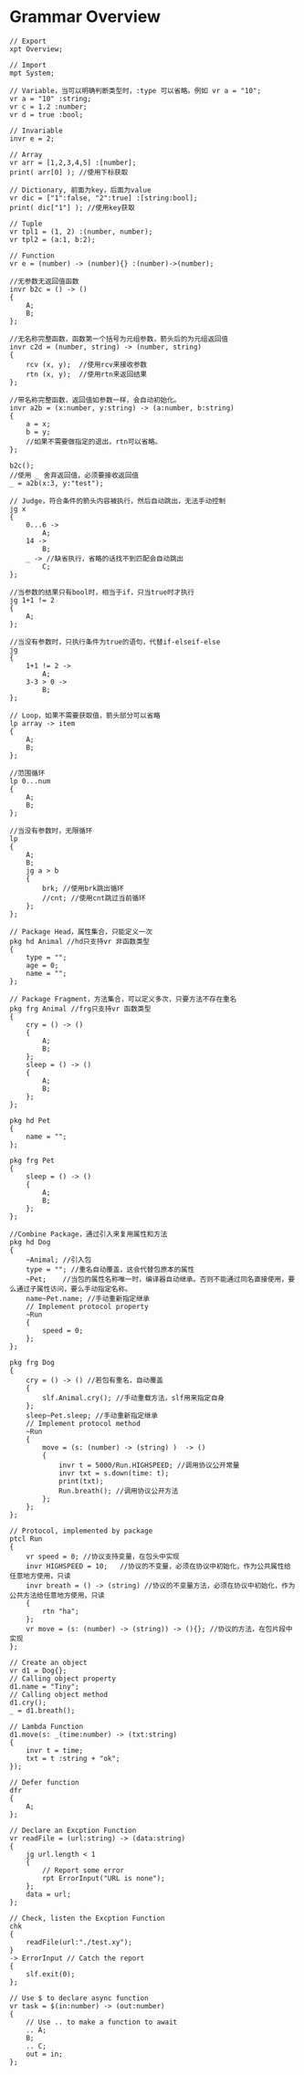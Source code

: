 # Grammar Overview
    // Export
    xpt Overview;

    // Import
    mpt System;

    // Variable，当可以明确判断类型时，:type 可以省略。例如 vr a = "10";
    vr a = "10" :string;
    vr c = 1.2 :number;
    vr d = true :bool;

    // Invariable
    invr e = 2;

    // Array
    vr arr = [1,2,3,4,5] :[number];
    print( arr[0] ); //使用下标获取

    // Dictionary, 前面为key，后面为value
    vr dic = ["1":false, "2":true] :[string:bool];
    print( dic["1"] ); //使用key获取

    // Tuple
    vr tpl1 = (1, 2) :(number, number); 
    vr tpl2 = (a:1, b:2);

    // Function
    vr e = (number) -> (number){} :(number)->(number); 

    //无参数无返回值函数
    invr b2c = () -> ()
    {
        A;
        B;
    };

    //无名称完整函数，函数第一个括号为元组参数，箭头后的为元组返回值
    invr c2d = (number, string) -> (number, string)
    {
        rcv (x, y);  //使用rcv来接收参数
        rtn (x, y);  //使用rtn来返回结果
    };

    //带名称完整函数，返回值如参数一样，会自动初始化。
    invr a2b = (x:number, y:string) -> (a:number, b:string)
    {
        a = x;
        b = y;
        //如果不需要做指定的退出，rtn可以省略。
    };

    b2c();
    //使用 _ 舍弃返回值，必须要接收返回值
    _ = a2b(x:3, y:"test");

    // Judge，符合条件的箭头内容被执行，然后自动跳出，无法手动控制
    jg x
    {
        0...6 ->
            A;
        14 ->
            B;
        _ -> //缺省执行，省略的话找不到匹配会自动跳出
            C;
    };

    //当参数的结果只有bool时，相当于if，只当true时才执行
    jg 1+1 != 2
    {
        A;
    };

    //当没有参数时，只执行条件为true的语句，代替if-elseif-else
    jg
    {
        1+1 != 2 -> 
            A;
        3-3 > 0 -> 
            B;
    };

    // Loop，如果不需要获取值，箭头部分可以省略
    lp array -> item
    {
        A;
        B;
    };

    //范围循环
    lp 0...num
    {
        A;
        B;
    };

    //当没有参数时，无限循环
    lp
    {
        A;
        B;
        jg a > b 
        {
            brk; //使用brk跳出循环
            //cnt; //使用cnt跳过当前循环
        };
    };

    // Package Head，属性集合，只能定义一次
    pkg hd Animal //hd只支持vr 非函数类型
    {
        type = "";
        age = 0;
        name = "";
    };

    // Package Fragment，方法集合，可以定义多次，只要方法不存在重名
    pkg frg Animal //frg只支持vr 函数类型
    {
        cry = () -> () 
        {
            A;
            B;
        };
        sleep = () -> ()
        {
            A;
            B;
        };
    };

    pkg hd Pet
    {
        name = "";
    };

    pkg frg Pet
    {
        sleep = () -> ()
        {
            A;
            B;
        };
    };

    //Combine Package，通过引入来复用属性和方法
    pkg hd Dog
    {
        ~Animal; //引入包
        type = ""; //重名自动覆盖，这会代替包原本的属性
        ~Pet;    //当包的属性名称唯一时，编译器自动继承。否则不能通过同名直接使用，要么通过子属性访问，要么手动指定名称。
        name~Pet.name; //手动重新指定继承
        // Implement protocol property
        ~Run
        {
            speed = 0;
        };
    };

    pkg frg Dog
    {
        cry = () -> () //若包有重名，自动覆盖
        {
            slf.Animal.cry(); //手动重载方法，slf用来指定自身
        };
        sleep~Pet.sleep; //手动重新指定继承
        // Implement protocol method
        ~Run
        {
            move = (s: (number) -> (string) )  -> ()
            {
                invr t = 5000/Run.HIGHSPEED; //调用协议公开常量
                invr txt = s.down(time: t);
                print(txt);
                Run.breath(); //调用协议公开方法
            };
        };
    };

    // Protocol, implemented by package
    ptcl Run
    {
        vr speed = 0; //协议支持变量，在包头中实现
        invr HIGHSPEED = 10;   //协议的不变量，必须在协议中初始化，作为公共属性给任意地方使用，只读
        invr breath = () -> (string) //协议的不变量方法，必须在协议中初始化，作为公共方法给任意地方使用，只读
        {
            rtn "ha";
        };
        vr move = (s: (number) -> (string)) -> (){}; //协议的方法，在包片段中实现
    };

    // Create an object
    vr d1 = Dog{};
    // Calling object property
    d1.name = "Tiny";
    // Calling object method
    d1.cry();
    _ = d1.breath();

    // Lambda Function
    d1.move(s: _(time:number) -> (txt:string)
    { 
        invr t = time;
        txt = t :string + "ok";
    });

    // Defer function
    dfr
    {
        A;
    };

    // Declare an Excption Function
    vr readFile = (url:string) -> (data:string)
    {
        jg url.length < 1
        {
            // Report some error
            rpt ErrorInput("URL is none"); 
        };
        data = url;
    };

    // Check, listen the Excption Function
    chk
    {
        readFile(url:"./test.xy");
    }
    -> ErrorInput // Catch the report
    {
        slf.exit(0);
    };

    // Use $ to declare async function
    vr task = $(in:number) -> (out:number)
    {
        // Use .. to make a function to await
        .. A; 
        B;
        .. C; 
        out = in;
    };
